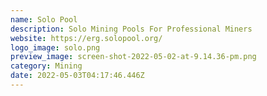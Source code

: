 ```yaml
---
name: Solo Pool
description: Solo Mining Pools For Professional Miners
website: https://erg.solopool.org/
logo_image: solo.png
preview_image: screen-shot-2022-05-02-at-9.14.36-pm.png
category: Mining
date: 2022-05-03T04:17:46.446Z
---
```

